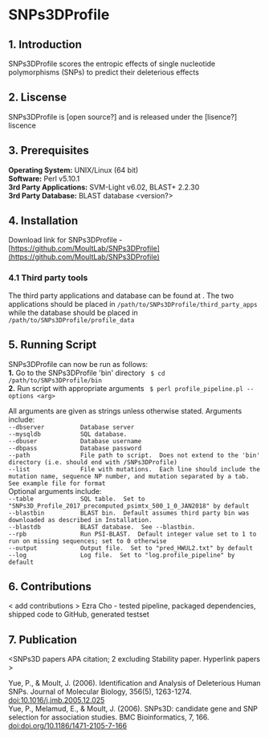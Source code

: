 # SNPs3DProfile

## 1. Introduction
SNPs3DProfile scores the entropic effects of single nucleotide polymorphisms (SNPs) to predict their deleterious effects  

## 2. Liscense
SNPs3DProfile is [open source?] and is released under the [lisence?] liscence

## 3. Prerequisites
**Operating System:** UNIX/Linux (64 bit) <br/>
**Software:** Perl v5.10.1 <br/>
**3rd Party Applications:** SVM-Light v6.02, BLAST+ 2.2.30 <br/>
**3rd Party Database:** BLAST database <version?> <br/>

## 4. Installation
Download link for SNPs3DProfile - [https://github.com/MoultLab/SNPs3DProfile](https://github.com/MoultLab/SNPs3DProfile)
### 4.1 Third party tools
The third party applications and database can be found at <link>.  The two applications should be placed in ```/path/to/SNPs3DProfile/third_party_apps``` while the database should be placed in ```/path/to/SNPs3DProfile/profile_data```

## 5. Running Script
SNPs3DProfile can now be run as follows: <br/>
**1.** Go to the SNPs3DProfile 'bin' directory ``` $ cd /path/to/SNPs3DProfile/bin``` <br/>
**2.** Run script with appropriate arguments ``` $ perl profile_pipeline.pl --options <arg>``` <br/>

All arguments are given as strings unless otherwise stated.  Arguments include: <br/>
```--dbserver          Database server``` <br/>
```--mysqldb           SQL database.  ```<br/>
```--dbuser            Database username``` <br/>
```--dbpass            Database password``` <br/>
```--path              File path to script.  Does not extend to the 'bin' directory (i.e. should end with /SNPs3DProfile)```<br/>
```--list              File with mutations.  Each line should include the mutation name, sequence NP number, and mutation separated by a tab.  See example file for format ```<br/>
  Optional arguments include:  <br/>
```--table             SQL table.  Set to "SNPs3D_Profile_2017_precomputed_psimtx_500_1_0_JAN2018" by default ```<br/>
```--blastbin          BLAST bin.  Default assumes third party bin was downloaded as described in Installation. ```<br/>
```--blastdb           BLAST database.  See --blastbin.  ```<br/>
```--rpb               Run PSI-BLAST.  Default integer value set to 1 to run on missing sequences; set to 0 otherwise   ```<br/>
```--output            Output file.  Set to "pred_HWUL2.txt" by default ```<br/>
```--log               Log file.  Set to "log.profile_pipeline" by default ```<br/>
       
## 6. Contributions
< add contributions >
Ezra Cho - tested pipeline, packaged dependencies, shipped code to GitHub, generated testset

## 7. Publication
<SNPs3D papers APA citation; 2 excluding Stability paper.  Hyperlink papers >

Yue, P., &amp; Moult, J. (2006). Identification and Analysis of Deleterious Human SNPs. Journal of Molecular Biology, 356(5), 1263-1274. [doi:10.1016/j.jmb.2005.12.025](https://pubmed.ncbi.nlm.nih.gov/16412461/) <br/>
Yue, P., Melamud, E., & Moult, J. (2006).  SNPs3D: candidate gene and SNP selection for association studies.  BMC Bioinformatics, 7, 166. 
 [doi:doi.org/10.1186/1471-2105-7-166](https://pubmed.ncbi.nlm.nih.gov/16551372/)

